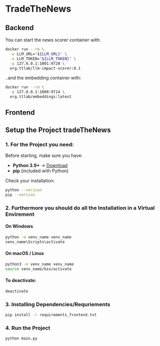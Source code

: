 # TradeTheNews
## Backend
You can start the news scorer container with:

```bash
docker run --rm \
  -e LLM_URL="${LLM_URL}" \
  -e LLM_TOKEN="${LLM_TOKEN}" \
  -p 127.0.0.1:1001:9720 \
  org.ttlab/llm-impact-scorer:0.1
```

..and the embedding container with:
```bash
docker run --rm \
  -p 127.0.0.1:1000:9714 \
  org.ttlab/embeddings:latest
```

## Frontend
## Setup the Project tradeTheNews

### 1. For the Project you need:

Before starting, make sure you have:

- **Python 3.9+** → [Download](https://www.python.org/downloads/)
- **pip** (included with Python)

Check your installation:
```bash
python --version
pip --version
```

### 2. Furthermore you should do all the Installation in a Virtual Envirement
#### On Windows
```bash
python -m venv_name venv_name
venv_name\Scripts\activate
```
#### On macOS / Linux
```bash
python3 -m venv_name venv_name
source venv_name/bin/activate
```
#### To deactivate:
```bash
deactivate
```

### 3. Installing Dependencies/Requriements
```bash
pip install -r requirements_frontend.txt
```

### 4. Run the Project
```bash
python main.py
```

